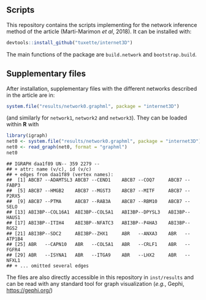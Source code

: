 
Scripts
-------

This repository contains the scripts implementing for the network inference method of the article (Marti-Marimon *et al*, 2018). It can be installed with:

``` r
devtools::install_github("tuxette/internet3D")
```

The main functions of the package are `build.network` and `bootstrap.build`.

Supplementary files
-------------------

After installation, supplementary files with the different networks described in the article are in:

``` r
system.file("results/network0.graphml", package = "internet3D")
```

(and similarly for `network1`, `network2` and `network3`). They can be loaded within **R** with

``` r
library(igraph)
net0 <- system.file("results/network0.graphml", package = "internet3D")
net0 <- read_graph(net0, format = "graphml")
net0
```

    ## IGRAPH daa1f89 UN-- 359 2279 -- 
    ## + attr: name (v/c), id (v/c)
    ## + edges from daa1f89 (vertex names):
    ##  [1] ABCB7 --ADAMTSL3 ABCB7 --CEND1    ABCB7 --COQ7     ABCB7 --FABP3   
    ##  [5] ABCB7 --HMGB2    ABCB7 --MGST3    ABCB7 --MITF     ABCB7 --P2RX5   
    ##  [9] ABCB7 --PTMA     ABCB7 --RAB3A    ABCB7 --RBM10    ABCB7 --SELO    
    ## [13] ABI3BP--COL16A1  ABI3BP--COL5A1   ABI3BP--DPYSL3   ABI3BP--HAUS1   
    ## [17] ABI3BP--ITIH4    ABI3BP--NFATC3   ABI3BP--P4HA3    ABI3BP--RGS2    
    ## [21] ABI3BP--SDC2     ABI3BP--ZHX1     ABR   --ANXA3    ABR   --ATP1B4  
    ## [25] ABR   --CAPN10   ABR   --COL5A1   ABR   --CRLF1    ABR   --FGFR4   
    ## [29] ABR   --ISYNA1   ABR   --ITGA9    ABR   --LHX2     ABR   --NFXL1   
    ## + ... omitted several edges

The files are also directly accessible in this repository in `inst/results` and can be read with any standard tool for graph visualization (*e.g.*, Gephi, <https://gephi.org/>)
